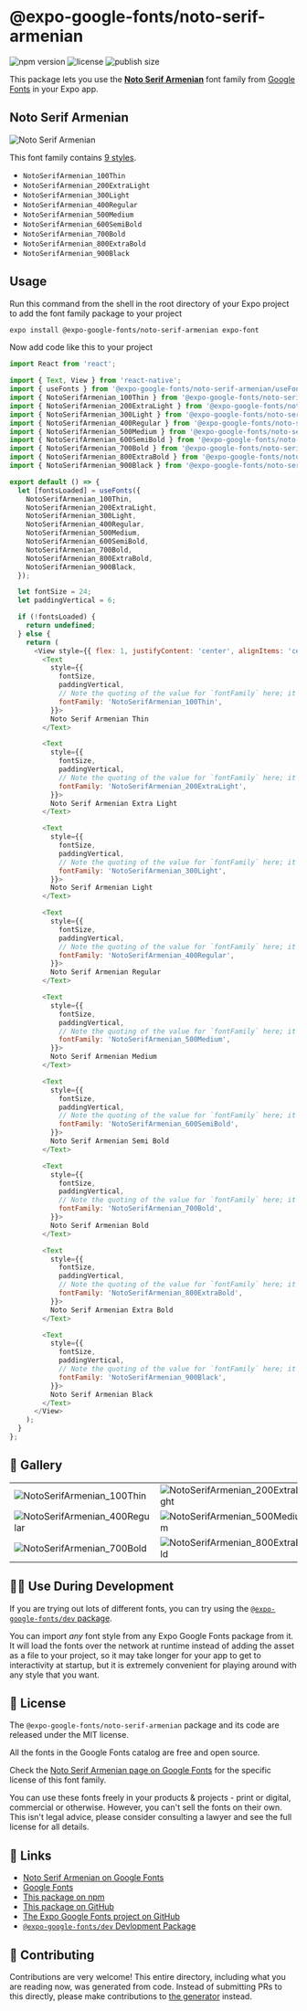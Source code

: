 # @expo-google-fonts/noto-serif-armenian

![npm version](https://flat.badgen.net/npm/v/@expo-google-fonts/noto-serif-armenian)
![license](https://flat.badgen.net/github/license/expo/google-fonts)
![publish size](https://flat.badgen.net/packagephobia/install/@expo-google-fonts/noto-serif-armenian)

This package lets you use the [**Noto Serif Armenian**](https://fonts.google.com/specimen/Noto+Serif+Armenian) font family from [Google Fonts](https://fonts.google.com/) in your Expo app.

## Noto Serif Armenian

![Noto Serif Armenian](./font-family.png)

This font family contains [9 styles](#-gallery).

- `NotoSerifArmenian_100Thin`
- `NotoSerifArmenian_200ExtraLight`
- `NotoSerifArmenian_300Light`
- `NotoSerifArmenian_400Regular`
- `NotoSerifArmenian_500Medium`
- `NotoSerifArmenian_600SemiBold`
- `NotoSerifArmenian_700Bold`
- `NotoSerifArmenian_800ExtraBold`
- `NotoSerifArmenian_900Black`

## Usage

Run this command from the shell in the root directory of your Expo project to add the font family package to your project
```sh
expo install @expo-google-fonts/noto-serif-armenian expo-font
```

Now add code like this to your project
```js
import React from 'react';

import { Text, View } from 'react-native';
import { useFonts } from '@expo-google-fonts/noto-serif-armenian/useFonts';
import { NotoSerifArmenian_100Thin } from '@expo-google-fonts/noto-serif-armenian/100Thin';
import { NotoSerifArmenian_200ExtraLight } from '@expo-google-fonts/noto-serif-armenian/200ExtraLight';
import { NotoSerifArmenian_300Light } from '@expo-google-fonts/noto-serif-armenian/300Light';
import { NotoSerifArmenian_400Regular } from '@expo-google-fonts/noto-serif-armenian/400Regular';
import { NotoSerifArmenian_500Medium } from '@expo-google-fonts/noto-serif-armenian/500Medium';
import { NotoSerifArmenian_600SemiBold } from '@expo-google-fonts/noto-serif-armenian/600SemiBold';
import { NotoSerifArmenian_700Bold } from '@expo-google-fonts/noto-serif-armenian/700Bold';
import { NotoSerifArmenian_800ExtraBold } from '@expo-google-fonts/noto-serif-armenian/800ExtraBold';
import { NotoSerifArmenian_900Black } from '@expo-google-fonts/noto-serif-armenian/900Black';

export default () => {
  let [fontsLoaded] = useFonts({
    NotoSerifArmenian_100Thin,
    NotoSerifArmenian_200ExtraLight,
    NotoSerifArmenian_300Light,
    NotoSerifArmenian_400Regular,
    NotoSerifArmenian_500Medium,
    NotoSerifArmenian_600SemiBold,
    NotoSerifArmenian_700Bold,
    NotoSerifArmenian_800ExtraBold,
    NotoSerifArmenian_900Black,
  });

  let fontSize = 24;
  let paddingVertical = 6;

  if (!fontsLoaded) {
    return undefined;
  } else {
    return (
      <View style={{ flex: 1, justifyContent: 'center', alignItems: 'center' }}>
        <Text
          style={{
            fontSize,
            paddingVertical,
            // Note the quoting of the value for `fontFamily` here; it expects a string!
            fontFamily: 'NotoSerifArmenian_100Thin',
          }}>
          Noto Serif Armenian Thin
        </Text>

        <Text
          style={{
            fontSize,
            paddingVertical,
            // Note the quoting of the value for `fontFamily` here; it expects a string!
            fontFamily: 'NotoSerifArmenian_200ExtraLight',
          }}>
          Noto Serif Armenian Extra Light
        </Text>

        <Text
          style={{
            fontSize,
            paddingVertical,
            // Note the quoting of the value for `fontFamily` here; it expects a string!
            fontFamily: 'NotoSerifArmenian_300Light',
          }}>
          Noto Serif Armenian Light
        </Text>

        <Text
          style={{
            fontSize,
            paddingVertical,
            // Note the quoting of the value for `fontFamily` here; it expects a string!
            fontFamily: 'NotoSerifArmenian_400Regular',
          }}>
          Noto Serif Armenian Regular
        </Text>

        <Text
          style={{
            fontSize,
            paddingVertical,
            // Note the quoting of the value for `fontFamily` here; it expects a string!
            fontFamily: 'NotoSerifArmenian_500Medium',
          }}>
          Noto Serif Armenian Medium
        </Text>

        <Text
          style={{
            fontSize,
            paddingVertical,
            // Note the quoting of the value for `fontFamily` here; it expects a string!
            fontFamily: 'NotoSerifArmenian_600SemiBold',
          }}>
          Noto Serif Armenian Semi Bold
        </Text>

        <Text
          style={{
            fontSize,
            paddingVertical,
            // Note the quoting of the value for `fontFamily` here; it expects a string!
            fontFamily: 'NotoSerifArmenian_700Bold',
          }}>
          Noto Serif Armenian Bold
        </Text>

        <Text
          style={{
            fontSize,
            paddingVertical,
            // Note the quoting of the value for `fontFamily` here; it expects a string!
            fontFamily: 'NotoSerifArmenian_800ExtraBold',
          }}>
          Noto Serif Armenian Extra Bold
        </Text>

        <Text
          style={{
            fontSize,
            paddingVertical,
            // Note the quoting of the value for `fontFamily` here; it expects a string!
            fontFamily: 'NotoSerifArmenian_900Black',
          }}>
          Noto Serif Armenian Black
        </Text>
      </View>
    );
  }
};

```

## 🔡 Gallery


||||
|-|-|-|
|![NotoSerifArmenian_100Thin](./NotoSerifArmenian_100Thin.ttf.png)|![NotoSerifArmenian_200ExtraLight](./NotoSerifArmenian_200ExtraLight.ttf.png)|![NotoSerifArmenian_300Light](./NotoSerifArmenian_300Light.ttf.png)||
|![NotoSerifArmenian_400Regular](./NotoSerifArmenian_400Regular.ttf.png)|![NotoSerifArmenian_500Medium](./NotoSerifArmenian_500Medium.ttf.png)|![NotoSerifArmenian_600SemiBold](./NotoSerifArmenian_600SemiBold.ttf.png)||
|![NotoSerifArmenian_700Bold](./NotoSerifArmenian_700Bold.ttf.png)|![NotoSerifArmenian_800ExtraBold](./NotoSerifArmenian_800ExtraBold.ttf.png)|![NotoSerifArmenian_900Black](./NotoSerifArmenian_900Black.ttf.png)||


## 👩‍💻 Use During Development

If you are trying out lots of different fonts, you can try using the [`@expo-google-fonts/dev` package](https://github.com/expo/google-fonts/tree/master/font-packages/dev#readme).

You can import *any* font style from any Expo Google Fonts package from it. It will load the fonts
over the network at runtime instead of adding the asset as a file to your project, so it may take longer
for your app to get to interactivity at startup, but it is extremely convenient
for playing around with any style that you want.

## 📖 License

The `@expo-google-fonts/noto-serif-armenian` package and its code are released under the MIT license.

All the fonts in the Google Fonts catalog are free and open source.

Check the [Noto Serif Armenian page on Google Fonts](https://fonts.google.com/specimen/Noto+Serif+Armenian) for the specific license of this font family.

You can use these fonts freely in your products & projects - print or digital, commercial or otherwise. However, you can't sell the fonts on their own. This isn't legal advice, please consider consulting a lawyer and see the full license for all details.

## 🔗 Links

- [Noto Serif Armenian on Google Fonts](https://fonts.google.com/specimen/Noto+Serif+Armenian)
- [Google Fonts](https://fonts.google.com/)
- [This package on npm](https://www.npmjs.com/package/@expo-google-fonts/noto-serif-armenian)
- [This package on GitHub](https://github.com/expo/google-fonts/tree/master/font-packages/noto-serif-armenian)
- [The Expo Google Fonts project on GitHub](https://github.com/expo/google-fonts)
- [`@expo-google-fonts/dev` Devlopment Package](https://github.com/expo/google-fonts/tree/master/font-packages/dev)

## 🤝 Contributing

Contributions are very welcome! This entire directory, including what you are reading now, was generated from code. Instead of submitting PRs to this directly, please make contributions to [the generator](https://github.com/expo/google-fonts/tree/master/packages/generator) instead.
